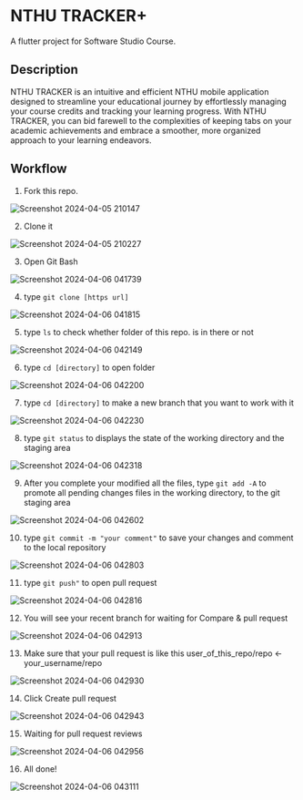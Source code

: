 # NTHU TRACKER+

A flutter project for Software Studio Course.

## Description

NTHU TRACKER is an intuitive and efficient NTHU mobile application designed to streamline your educational journey by effortlessly managing your course credits and tracking your learning progress. With NTHU TRACKER, you can bid farewell to the complexities of keeping tabs on your academic achievements and embrace a smoother, more organized approach to your learning endeavors.

## Workflow

1. Fork this repo.

![Screenshot 2024-04-05 210147](https://github.com/kharryhsu9/NTHU_Tracker/assets/166118828/b71a3f60-99ba-4cca-805c-3d9b5d03485c)

2. Clone it
 
![Screenshot 2024-04-05 210227](https://github.com/kharryhsu9/NTHU_Tracker/assets/166118828/f08e983d-9c6f-4300-aa20-bd6850c3969c)

3. Open Git Bash

![Screenshot 2024-04-06 041739](https://github.com/kharryhsu9/NTHU_Tracker/assets/166118828/7618dec9-d74a-44cb-8891-a411f6da3554)

4. type ```git clone [https url]```

![Screenshot 2024-04-06 041815](https://github.com/kharryhsu9/NTHU_Tracker/assets/166118828/b24720fc-592c-4c39-ac42-993691016731)

5. type ```ls``` to check whether folder of this repo. is in there or not

![Screenshot 2024-04-06 042149](https://github.com/kharryhsu9/NTHU_Tracker/assets/166118828/bd42dbc9-2f82-4c4c-85e4-9a9fdd6da153)

6. type ```cd [directory]``` to open folder

![Screenshot 2024-04-06 042200](https://github.com/kharryhsu9/NTHU_Tracker/assets/166118828/ed6d4f6f-717d-4596-93d0-9f26043f8f72)

7. type ```cd [directory]``` to make a new branch that you want to work with it

![Screenshot 2024-04-06 042230](https://github.com/kharryhsu9/NTHU_Tracker/assets/166118828/f511242a-71a0-418b-afea-ac7f389423a7)

8. type ```git status``` to displays the state of the working directory and the staging area

![Screenshot 2024-04-06 042318](https://github.com/kharryhsu9/NTHU_Tracker/assets/166118828/51d2b595-aa6d-444e-a59e-1794e8595b56)

9. After you complete your modified all the files, type ```git add -A``` to promote all pending changes files in the working directory, to the git staging area

![Screenshot 2024-04-06 042602](https://github.com/kharryhsu9/NTHU_Tracker/assets/166118828/0afb53a1-fd69-4a93-a3a3-b17479e0c1b4)

10. type ```git commit -m "your comment"``` to save your changes and comment to the local repository

![Screenshot 2024-04-06 042803](https://github.com/kharryhsu9/NTHU_Tracker/assets/166118828/0a25d7ec-6a03-4955-a51d-9feac36c9c85)

11. type ```git push"``` to open pull request

![Screenshot 2024-04-06 042816](https://github.com/kharryhsu9/NTHU_Tracker/assets/166118828/c19e4294-2085-4fd1-a5c1-9c0485b6a9d6)

12. You will see your recent branch for waiting for Compare & pull request

![Screenshot 2024-04-06 042913](https://github.com/kharryhsu9/NTHU_Tracker/assets/166118828/e235fa01-b7fc-46fb-a166-de8b03d415dc)

13. Make sure that your pull request is like this user_of_this_repo/repo <- your_username/repo

![Screenshot 2024-04-06 042930](https://github.com/kharryhsu9/NTHU_Tracker/assets/166118828/6fc62388-1437-4a60-b0d6-bb0be6aab6cd)

14. Click Create pull request

![Screenshot 2024-04-06 042943](https://github.com/kharryhsu9/NTHU_Tracker/assets/166118828/5a107945-ec07-43c6-bd7d-5023f1ed2a8c)

15. Waiting for pull request reviews

![Screenshot 2024-04-06 042956](https://github.com/kharryhsu9/NTHU_Tracker/assets/166118828/653d0633-3439-418a-a3c7-1325959aa477)

16. All done!

![Screenshot 2024-04-06 043111](https://github.com/kharryhsu9/NTHU_Tracker/assets/166118828/a79179f5-7418-4111-9385-2bd03e178a00)
